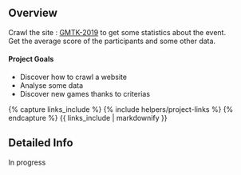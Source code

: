 <!---
Gregoire Boiron <gregoire.boiron@gmail.com>
Copyright (c) 2018 Gregoire Boiron  All Rights Reserved.
--->

Overview
--------------------
Crawl the site : <a href="https://itch.io/jam/gmtk-2019">GMTK-2019</a> to get some statistics about the event.   
Get the average score of the participants and some other data.

#### Project Goals
* Discover how to crawl a website
* Analyse some data
* Discover new games thanks to criterias

{% capture links_include %}
{% include helpers/project-links %}
{% endcapture %}
{{ links_include | markdownify }}

Detailed Info
--------------------
In progress